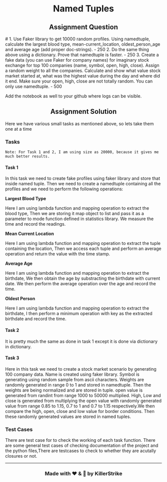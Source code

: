 <h1 align="center">Named Tuples</h1>

<h2 align="center"> Assignment Question </h2>
#
1. Use Faker library to get 10000 random profiles. Using namedtuple, calculate the largest blood type, mean-current_location, oldest_person_age and average age (add proper doc-strings). - 250
2. Do the same thing above using a dictionary. Prove that namedtuple is faster. - 250
3. Create a fake data (you can use Faker for company names) for imaginary stock exchange for top 100 companies (name, symbol, open, high, close). Assign a random weight to all the companies. Calculate and show what value stock market started at, what was the highest value during the day and where did it end. Make sure your open, high, close are not totally random. You can only use namedtuple. - 500

Add the notebook as well to your github where logs can be visible. 

<h2 align="center"> Assignment Solution </h2>

Here we have various small tasks as mentioned above, so lets take them one at a time

### Tasks

`Note: For Task 1 and 2, I am using size as 20000, because it gives me much better results.`

#### **Task 1**

In this task we need to create fake profiles using faker library and store that inside named tuple. Then we need to create a namedtuple containing all the profiles and we need to perform the following operations:

**Largest Blood Type**

Here I am using lambda function and mapping operation to extract the blood type, Then we are storing it map object to list and pass it as a parameter to mode function defined in statistics library. We measure the time and record the readings. 

**Mean Current Location**

Here I am using lambda function and mapping operation to extract the tuple containing the location, Then we access each tuple and  perform an average operation and return the value with the time stamp.

**Average Age**

Here I am using lambda function and mapping operation to extract the birthdate, We then obtain the age by substracting the birthdate with current date. We then perform the average operation over the age and record the time.

**Oldest Person**

Here I am using lambda function and mapping operation to extract the birthdate, I then perform a minimum operation with key as the extracted birthdate and record the time.

#### **Task 2**

It is pretty much the same as done in task 1 except it is done via dictionary in dictionary. 

#### **Task 3**

Here in this task we need to create a stock market scenario by generating 100 company data. Name is created using faker library. Symbol is generating using random sample from ascii characters. Weights are randomly generated in range 0 to 1 and stored in namedtuple. Then the weights are being normalized and are stored in tuple. open value is generated from randint from range 1000 to 50000 multiplied. High, Low and close is generated from multiplying the open value with randomly generated value from range 0.85 to 1.15, 0.7 to 1 and 0.7 to 1.15 respectively.We then compare the high, open, close and low value for border conditions. Then these randomly generated values are stored in named tuples.

### Test Cases

There are test case for to check the working of each task function. There are some general test cases of checking documentation of the project and the python files,There are testcases to check to whether they are acutally closures or not.

---
<h3 align = "center"> Made with ❤ & 🍻 by KillerStrike</h3>
